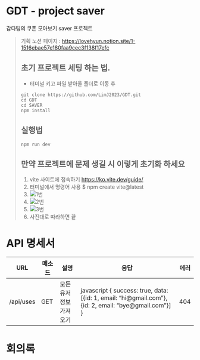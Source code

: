 # GDT - project saver
감다팀의 쿠폰 모아보기 saver 프로젝트

> 기획 노션 페이지 : https://lovehyun.notion.site/1-1516ebae57e180faa9cec3f138f17efc
> ## 초기 프로젝트 세팅 하는 법. 
> - 터미널 키고 파일 받아올 폴더로 이동 후
>  ```shell
>  git clone https://github.com/LimJ2023/GDT.git
>  cd GDT
>  cd SAVER
>  npm install
>   ```
>  
>  
> ## 실행법
> ```shell
> npm run dev
> ```
> 
>   
> ## 만약 프로젝트에 문제 생길 시 이렇게 초기화 하세요
> 1. vite 사이트에 접속하기 https://ko.vite.dev/guide/
> 2. 터미널에서 명령어 사용 $ npm create vite@latest
> 3.  ![1번](image/1번.png)
> 4.  ![2번](image/2번.png)
> 4.  ![3번](image/3번.png)
> 5.  사진대로 따라하면 끝


# API 명세서

  <table>
    <thead>
    <tr>
      <th>
        URL
      </th>
      <th>
        메소드
      </th>
      <th>
        설명
      </th>
      <th>
        응답
      </th>
      <th>
        에러
      </th>
    </tr>
      </thead>
    <tbody>
      <tr>
        <td>/api/uses</td>
        <td>GET</td>
        <td>모든 유저 정보 가져오기</td>
        <td>javascript
          { success: true, data: [{id: 1, email: “hi@gmail.com”}, {id: 2, email: “bye@gmail.com”}] }
          </td>
        <td>404</td>
      </tr>
    </tbody>
  </table>


  # 회의록
  
